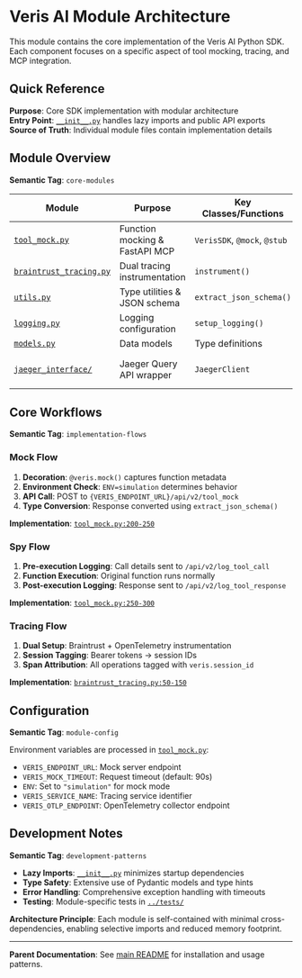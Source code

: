 # Veris AI Module Architecture

This module contains the core implementation of the Veris AI Python SDK. Each component focuses on a specific aspect of tool mocking, tracing, and MCP integration.

## Quick Reference

**Purpose**: Core SDK implementation with modular architecture  
**Entry Point**: [`__init__.py`](__init__.py) handles lazy imports and public API exports  
**Source of Truth**: Individual module files contain implementation details

## Module Overview

**Semantic Tag**: `core-modules`

| Module | Purpose | Key Classes/Functions | Lines |
|--------|---------|----------------------|-------|
| [`tool_mock.py`](tool_mock.py) | Function mocking & FastAPI MCP | `VerisSDK`, `@mock`, `@stub` | 327 |
| [`braintrust_tracing.py`](braintrust_tracing.py) | Dual tracing instrumentation | `instrument()` | 283 |
| [`utils.py`](utils.py) | Type utilities & JSON schema | `extract_json_schema()` | 272 |
| [`logging.py`](logging.py) | Logging configuration | `setup_logging()` | 116 |
| [`models.py`](models.py) | Data models | Type definitions | 12 |
| [`jaeger_interface/`](jaeger_interface/) | Jaeger Query API wrapper | `JaegerClient` | See module README |

## Core Workflows

**Semantic Tag**: `implementation-flows`

### Mock Flow
1. **Decoration**: `@veris.mock()` captures function metadata
2. **Environment Check**: `ENV=simulation` determines behavior  
3. **API Call**: POST to `{VERIS_ENDPOINT_URL}/api/v2/tool_mock`
4. **Type Conversion**: Response converted using `extract_json_schema()`

**Implementation**: [`tool_mock.py:200-250`](tool_mock.py)

### Spy Flow  
1. **Pre-execution Logging**: Call details sent to `/api/v2/log_tool_call`
2. **Function Execution**: Original function runs normally
3. **Post-execution Logging**: Response sent to `/api/v2/log_tool_response`

**Implementation**: [`tool_mock.py:250-300`](tool_mock.py)

### Tracing Flow
1. **Dual Setup**: Braintrust + OpenTelemetry instrumentation  
2. **Session Tagging**: Bearer tokens → session IDs
3. **Span Attribution**: All operations tagged with `veris.session_id`

**Implementation**: [`braintrust_tracing.py:50-150`](braintrust_tracing.py)

## Configuration

**Semantic Tag**: `module-config`

Environment variables are processed in [`tool_mock.py`](tool_mock.py):

- `VERIS_ENDPOINT_URL`: Mock server endpoint
- `VERIS_MOCK_TIMEOUT`: Request timeout (default: 90s)  
- `ENV`: Set to `"simulation"` for mock mode
- `VERIS_SERVICE_NAME`: Tracing service identifier
- `VERIS_OTLP_ENDPOINT`: OpenTelemetry collector endpoint

## Development Notes

**Semantic Tag**: `development-patterns`

- **Lazy Imports**: [`__init__.py`](__init__.py) minimizes startup dependencies
- **Type Safety**: Extensive use of Pydantic models and type hints
- **Error Handling**: Comprehensive exception handling with timeouts
- **Testing**: Module-specific tests in [`../tests/`](../tests/)

**Architecture Principle**: Each module is self-contained with minimal cross-dependencies, enabling selective imports and reduced memory footprint.

---

**Parent Documentation**: See [main README](../../README.md) for installation and usage patterns.
